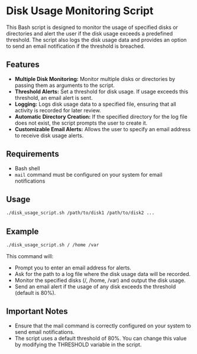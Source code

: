 # Disk Usage Monitoring Script

This Bash script is designed to monitor the usage of specified disks or directories and alert the user if the disk usage exceeds a predefined threshold. The script also logs the disk usage data and provides an option to send an email notification if the threshold is breached.

## Features

- **Multiple Disk Monitoring:** Monitor multiple disks or directories by passing them as arguments to the script.
- **Threshold Alerts:** Set a threshold for disk usage. If usage exceeds this threshold, an email alert is sent.
- **Logging:** Logs disk usage data to a specified file, ensuring that all activity is recorded for later review.
- **Automatic Directory Creation:** If the specified directory for the log file does not exist, the script prompts the user to create it.
- **Customizable Email Alerts:** Allows the user to specify an email address to receive disk usage alerts.

## Requirements

- Bash shell
- `mail` command must be configured on your system for email notifications

## Usage

```bash
./disk_usage_script.sh /path/to/disk1 /path/to/disk2 ...
```

## Example
```bash
./disk_usage_script.sh / /home /var
```

This command will:

* Prompt you to enter an email address for alerts.
* Ask for the path to a log file where the disk usage data will be recorded.
* Monitor the specified disks (/, /home, /var) and output the disk usage.
* Send an email alert if the usage of any disk exceeds the threshold (default is 80%).

## Important Notes
* Ensure that the mail command is correctly configured on your system to send email notifications.
* The script uses a default threshold of 80%. You can change this value by modifying the THRESHOLD variable in the script.

